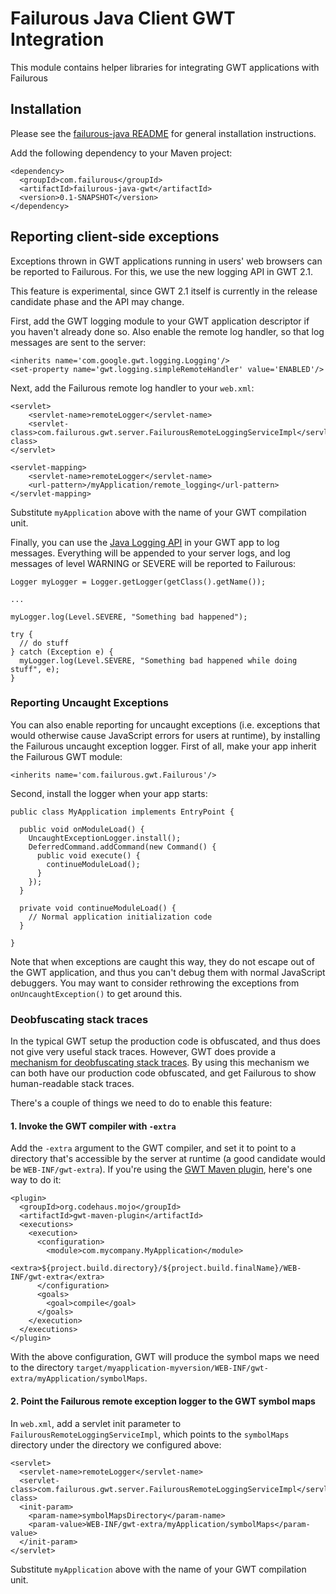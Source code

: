 # Failurous Java Client GWT Integration

This module contains helper libraries for integrating GWT applications with Failurous

## Installation

Please see the [failurous-java README](http://github.com/teropa/failurous-java#readme) for general installation instructions.

Add the following dependency to your Maven project:

    <dependency>
      <groupId>com.failurous</groupId>
      <artifactId>failurous-java-gwt</artifactId>
      <version>0.1-SNAPSHOT</version>
    </dependency>

## Reporting client-side exceptions

Exceptions thrown in GWT applications running in users' web browsers can be reported to
Failurous. For this, we use the new logging API in GWT 2.1.

This feature is experimental, since GWT 2.1 itself is currently in the release candidate phase
and the API may change.

First, add the GWT logging module to your GWT application descriptor if you haven't already done so.
Also enable the remote log handler, so that log messages are sent to the server:

    <inherits name='com.google.gwt.logging.Logging'/>
    <set-property name='gwt.logging.simpleRemoteHandler' value='ENABLED'/>
    
Next, add the Failurous remote log handler to your `web.xml`:

	<servlet>
		<servlet-name>remoteLogger</servlet-name>
		<servlet-class>com.failurous.gwt.server.FailurousRemoteLoggingServiceImpl</servlet-class>
	</servlet>

	<servlet-mapping>
		<servlet-name>remoteLogger</servlet-name>
		<url-pattern>/myApplication/remote_logging</url-pattern>
	</servlet-mapping>	

Substitute `myApplication` above with the name of your GWT compilation unit.

Finally, you can use the [Java Logging API](http://download.oracle.com/javase/6/docs/api/java/util/logging/package-summary.html)
in your GWT app to log messages. Everything will be appended to your server logs, and log messages
of level WARNING or SEVERE will be reported to Failurous:

    Logger myLogger = Logger.getLogger(getClass().getName());
    
    ...
    
    myLogger.log(Level.SEVERE, "Something bad happened");
    
    try {
      // do stuff
    } catch (Exception e) {
      myLogger.log(Level.SEVERE, "Something bad happened while doing stuff", e);
    }
    
### Reporting Uncaught Exceptions

You can also enable reporting for uncaught exceptions (i.e. exceptions that would otherwise
cause JavaScript errors for users at runtime), by installing the Failurous uncaught exception
logger. First of all, make your app inherit the Failurous GWT module:

    <inherits name='com.failurous.gwt.Failurous'/>
    
Second, install the logger when your app starts:

    public class MyApplication implements EntryPoint {
  
      public void onModuleLoad() {
      	UncaughtExceptionLogger.install();
        DeferredCommand.addCommand(new Command() {
          public void execute() {
            continueModuleLoad();			
          }
        });
      }

      private void continueModuleLoad() {
        // Normal application initialization code
      }

    }
 
Note that when exceptions are caught this way, they do not escape out of the GWT application,
and thus you can't debug them with normal JavaScript debuggers. You may want to consider
rethrowing the exceptions from `onUncaughtException()` to get around this.

### Deobfuscating stack traces

In the typical GWT setup the production code is obfuscated, and thus does not give very
useful stack traces. However, GWT does provide a [mechanism for deobfuscating stack traces](http://google-web-toolkit.googlecode.com/svn/javadoc/2.1/com/google/gwt/logging/server/StackTraceDeobfuscator.html).
By using this mechanism we can both have our production code obfuscated, and get Failurous
to show human-readable stack traces.

There's a couple of things we need to do to enable this feature:

#### 1. Invoke the GWT compiler with `-extra`

Add the `-extra` argument to the GWT compiler, and set it to point to a directory that's
accessible by the server at runtime (a good candidate would be `WEB-INF/gwt-extra`). If
you're using the [GWT Maven plugin](http://mojo.codehaus.org/gwt-maven-plugin/),
here's one way to do it:

    <plugin>
      <groupId>org.codehaus.mojo</groupId>
      <artifactId>gwt-maven-plugin</artifactId>
      <executions>
        <execution>
          <configuration>
            <module>com.mycompany.MyApplication</module>
            <extra>${project.build.directory}/${project.build.finalName}/WEB-INF/gwt-extra</extra>
          </configuration>
          <goals>
            <goal>compile</goal>
          </goals>
        </execution>
      </executions>
    </plugin>

With the above configuration, GWT will produce the symbol maps we need to the directory
`target/myapplication-myversion/WEB-INF/gwt-extra/myApplication/symbolMaps`.

#### 2. Point the Failurous remote exception logger to the GWT symbol maps

In `web.xml`, add a servlet init parameter to `FailurousRemoteLoggingServiceImpl`, which
points to the `symbolMaps` directory under the directory we configured above:

    <servlet>
      <servlet-name>remoteLogger</servlet-name>
      <servlet-class>com.failurous.gwt.server.FailurousRemoteLoggingServiceImpl</servlet-class>
      <init-param>
        <param-name>symbolMapsDirectory</param-name>
        <param-value>WEB-INF/gwt-extra/myApplication/symbolMaps</param-value>
      </init-param>
    </servlet>

Substitute `myApplication` above with the name of your GWT compilation unit.
